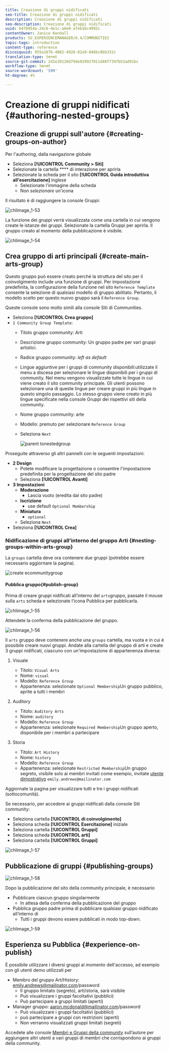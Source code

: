 ```yaml
---
title: Creazione di gruppi nidificati
seo-title: Creazione di gruppi nidificati
description: Creazione di gruppi nidificati
seo-description: Creazione di gruppi nidificati
uuid: b478454a-24c6-4e1c-a6e0-afeb1bc4992c
contentOwner: Janice Kendall
products: SG_EXPERIENCEMANAGER/6.4/COMMUNITIES
topic-tags: introduction
content-type: reference
discoiquuid: 955a1876-4882-4926-82e9-846bc8bb332c
translation-type: tm+mt
source-git-commit: 2d1e39120d79de029927011d48f7397b53ad91bc
workflow-type: tm+mt
source-wordcount: '599'
ht-degree: 4%

---
```



# Creazione di gruppi nidificati {#authoring-nested-groups}

## Creazione di gruppi sull&#39;autore {#creating-groups-on-author}

Per l&#39;authoring, dalla navigazione globale

* Seleziona **[!UICONTROL Community > Siti]**
* Selezionate la cartella **** di interazione per aprirla
* Selezionate la scheda per il sito **[!UICONTROL Guida introduttiva all&#39;esercitazione]** inglese
   * Selezionate l&#39;immagine della scheda
   * Non *selezionare* un&#39;icona

Il risultato è di raggiungere la console [](groups.md)Gruppi:

![chlimage_1-53](assets/chlimage_1-53.png)

La funzione dei gruppi verrà visualizzata come una cartella in cui vengono create le istanze dei gruppi. Selezionate la cartella Gruppi per aprirla. Il gruppo creato al momento della pubblicazione è visibile.

![chlimage_1-54](assets/chlimage_1-54.png)

## Crea gruppo di arti principali {#create-main-arts-group}

Questo gruppo può essere creato perché la struttura del sito per il coinvolgimento include una funzione di gruppi. Per impostazione predefinita, la configurazione della funzione nel sito `Reference Template` consente la selezione di qualsiasi modello di gruppo abilitato. Pertanto, il modello scelto per questo nuovo gruppo sarà il `Reference Group`.

Queste console sono molto simili alla console Siti di Communities.

* Seleziona **[!UICONTROL Crea gruppo]**
* `1 Community Group Template`:
   * Titolo gruppo community: Arti
   * Descrizione gruppo community: Un gruppo padre per vari gruppi artistici.
   * Radice gruppo community: *left as default*
   * Lingue aggiuntive per i gruppi di community disponibili:utilizzate il menu a discesa per selezionare le lingue disponibili per i gruppi di community. Nel menu vengono visualizzate tutte le lingue in cui viene creato il sito community principale. Gli utenti possono selezionare una di queste lingue per creare gruppi in più lingue in questo singolo passaggio. Lo stesso gruppo viene creato in più lingue specificate nella console Gruppi dei rispettivi siti della community.
   * Nome gruppo community: arte
   * Modello: premuto per selezionare `Reference Group`
   * Seleziona `Next`

      ![parent tonestedgroup](assets/parenttonestedgroup.png)

Proseguite attraverso gli altri pannelli con le seguenti impostazioni:

* **2 Design**
   * Potete modificare la progettazione o consentire l&#39;impostazione predefinita per la progettazione del sito padre
   * Seleziona **[!UICONTROL Avanti]**
* **3 Impostazioni**
   * **Moderazione**
      * Lascia vuoto (eredita dal sito padre)
   * **Iscrizione**
      * use default `Optional Membership`
   * **Miniatura**
      * `optional`
   * Seleziona `Next`
* Seleziona **[!UICONTROL Crea]**

### Nidificazione di gruppi all&#39;interno del gruppo Arti {#nesting-groups-within-arts-group}

La `groups` cartella deve ora contenere due gruppi (potrebbe essere necessario aggiornare la pagina).

![create ecommunitygroup](assets/createcommunitygroup.png)

#### Pubblica gruppo{#publish-group}

Prima di creare gruppi nidificati all’interno del `arts`gruppo, passate il mouse sulla `arts` scheda e selezionate l’icona Pubblica per pubblicarla.

![chlimage_1-55](assets/chlimage_1-55.png)

Attendete la conferma della pubblicazione del gruppo.

![chlimage_1-56](assets/chlimage_1-56.png)

Il `arts` gruppo deve contenere anche una `groups` cartella, ma vuota e in cui è possibile creare nuovi gruppi. Andate alla cartella del gruppo di arti e create 3 gruppi nidificati, ciascuno con un&#39;impostazione di appartenenza diversa:

1. Visuale
   * Titolo: `Visual Arts`
   * Nome: `visual`
   * Modello: `Reference Group`
   * Appartenenza: selezionate `Optional Membership`Un gruppo pubblico, aprite a tutti i membri
1. Auditory
   * Titolo: `Auditory Arts`
   * Nome: `auditory`
   * Modello: `Reference Group`
   * Appartenenza: selezionate `Required Membership`Un gruppo aperto, disponibile per i membri a partecipare

1. Storia

   * Titolo: `Art History`
   * Nome: `history`
   * Modello: `Reference Group`
   * Appartenenza: selezionate `Restricted Membership`Un gruppo segreto, visibile solo ai membri invitati come esempio, invitate 
[utente dimostrativo](tutorials.md#demo-users) `emily.andrews@mailinator.com`

Aggiornate la pagina per visualizzare tutti e tre i gruppi nidificati (sottocomunità).

Se necessario, per accedere ai gruppi nidificati dalla console Siti community:

* Seleziona cartella **[!UICONTROL di coinvolgimento]**
* Seleziona scheda **[!UICONTROL Esercitazione]** iniziale
* Seleziona cartella **[!UICONTROL Gruppi]**
* Seleziona scheda **[!UICONTROL arti]**
* Seleziona cartella **[!UICONTROL Gruppi]**

![chlimage_1-57](assets/chlimage_1-57.png)

## Pubblicazione di gruppi {#publishing-groups}

![chlimage_1-58](assets/chlimage_1-58.png)

Dopo la pubblicazione del sito della community principale, è necessario

* Pubblicare ciascun gruppo singolarmente
   * In attesa della conferma della pubblicazione del gruppo
* Pubblica gruppo padre prima di pubblicare qualsiasi gruppo nidificato all’interno di
   * Tutti i gruppi devono essere pubblicati in modo top-down.

![chlimage_1-59](assets/chlimage_1-59.png)

## Esperienza su Pubblica {#experience-on-publish}

È possibile utilizzare i diversi gruppi al momento dell&#39;accesso, ad esempio con gli utenti [](tutorials.md#demo-users) demo utilizzati per

* Membro del gruppo Art/History: emily.andrews@mailinator.com/password
   * Il gruppo limitato (segreto), arti/storia, sarà visibile
   * Può visualizzare i gruppi facoltativi (pubblici)
   * Può partecipare a gruppi limitati (aperti)
* Manager gruppo: aaron.mcdonald@mailinator.com/password
   * Può visualizzare i gruppi facoltativi (pubblici)
   * può partecipare a gruppi con restrizioni (aperti)
   * Non verranno visualizzati gruppi limitati (segreti)

Accedete alle console [Membri e Gruppi della community](members.md) sull’autore per aggiungere altri utenti a vari gruppi di membri che corrispondono ai gruppi della community.
